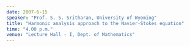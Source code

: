 ```yaml
---
date: 2007-6-15
speaker: "Prof. S. S. Sritharan, University of Wyoming"
title: "Harmonic analysis approach to the Navier-Stokes equation"
time: "4.00 p.m."
venue: "Lecture Hall - I, Dept. of Mathematics"
---
```


